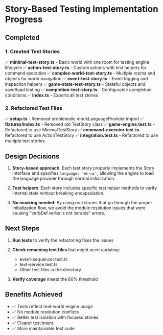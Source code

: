 # Story-Based Testing Implementation Progress

## Completed

### 1. Created Test Stories
✅ **minimal-test-story.ts** - Basic world with one room for testing engine lifecycle
✅ **action-test-story.ts** - Custom actions with test helpers for command execution
✅ **complex-world-test-story.ts** - Multiple rooms and objects for world navigation
✅ **event-test-story.ts** - Event logging and inspection helpers
✅ **game-state-test-story.ts** - Stateful objects and save/load testing
✅ **completion-test-story.ts** - Configurable completion conditions
✅ **index.ts** - Exports all test stories

### 2. Refactored Test Files
✅ **setup.ts** - Removed problematic mockLanguageProvider import
✅ **fixtures/index.ts** - Removed old TestStory class
✅ **game-engine.test.ts** - Refactored to use MinimalTestStory
✅ **command-executor.test.ts** - Refactored to use ActionTestStory
✅ **integration.test.ts** - Refactored to use multiple test stories

## Design Decisions

1. **Story-based approach**: Each test story properly implements the Story interface and specifies `language: 'en-us'`, allowing the engine to load the language provider through normal initialization.

2. **Test helpers**: Each story includes specific test helper methods to verify internal state without breaking encapsulation.

3. **No mocking needed**: By using real stories that go through the proper initialization flow, we avoid the module resolution issues that were causing "verbDef.verbs is not iterable" errors.

## Next Steps

1. **Run tests** to verify the refactoring fixes the issues
2. **Check remaining test files** that might need updating:
   - event-sequencer.test.ts
   - text-service.test.ts
   - Other test files in the directory

3. **Verify coverage** meets the 80% threshold

## Benefits Achieved

- ✅ Tests reflect real-world engine usage
- ✅ No module resolution conflicts
- ✅ Better test isolation with focused stories
- ✅ Clearer test intent
- ✅ More maintainable test code
